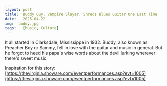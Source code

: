 ```yaml
---
layout: post
title:  Buddy Guy, Vampire Slayer, Shreds Blues Guitar One Last Time
date:   2025-04-22
img:  buddy.jpg
tags:   [Music, Culture]
---
```


It all started in Clarksdale, Mississippe in 1932. Buddy, also known as Preacher Boy or Sammy, fell in love with the guitar and music in general. But he forgot to heed his papa's wise words about the devil lurking wherever there's sweet music.

Inspiration for this story: [https://thevirginia.showare.com/eventperformances.asp?evt=1005](https://thevirginia.showare.com/eventperformances.asp?evt=1005)
